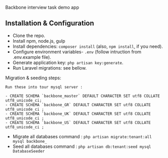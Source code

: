 Backbone interview task demo app


## Installation & Configuration
- Clone the repo.
- Install npm, node.js, gulp
- Install dependencies: ```composer install``` (also, ```npm install```, if you need).
- Configure environment variables- ```.env``` (follow intruction from .env.example file).
- Generate application key: ```php artisan key:generate```.
- Run Laravel migrations: see bellow.

Migration & seeding steps:

    Run these into tour mysql server :
    
    - CREATE SCHEMA `backbone_master` DEFAULT CHARACTER SET utf8 COLLATE utf8_unicode_ci;
    - CREATE SCHEMA `backbone_GR` DEFAULT CHARACTER SET utf8 COLLATE utf8_unicode_ci ;
    - CREATE SCHEMA `backbone_UK` DEFAULT CHARACTER SET utf8 COLLATE utf8_unicode_ci ;
    - CREATE SCHEMA `backbone_US` DEFAULT CHARACTER SET utf8 COLLATE utf8_unicode_ci ;

  
- Migrate all databases command : ```php artisan migrate:tenant:all mysql backbone_```
- Seed all databases command : ```php artisan db:tenant:seed mysql DatabaseSeeder```